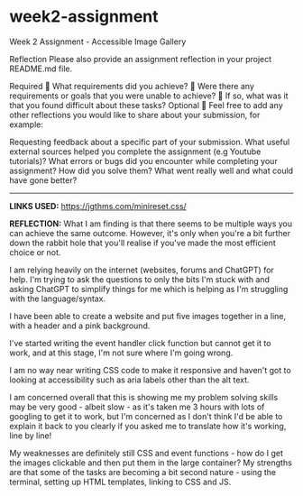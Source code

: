 # week2-assignment

Week 2 Assignment - Accessible Image Gallery

Reflection
Please also provide an assignment reflection in your project README.md file.

Required
🎯 What requirements did you achieve?
🎯 Were there any requirements or goals that you were unable to achieve?
🎯 If so, what was it that you found difficult about these tasks?
Optional
🏹 Feel free to add any other reflections you would like to share about your submission, for example:

Requesting feedback about a specific part of your submission.
What useful external sources helped you complete the assignment (e.g Youtube tutorials)?
What errors or bugs did you encounter while completing your assignment? How did you solve them?
What went really well and what could have gone better?

---

**LINKS USED:**
https://jgthms.com/minireset.css/

**REFLECTION:**
What I am finding is that there seems to be multiple ways you can achieve the same outcome. However, it's only when you're a bit further down the rabbit hole that you'll realise if you've made the most efficient choice or not.

I am relying heavily on the internet (websites, forums and ChatGPT) for help. I'm trying to ask the questions to only the bits I'm stuck with and asking ChatGPT to simplify things for me which is helping as I'm struggling with the language/syntax.

I have been able to create a website and put five images together in a line, with a header and a pink background.

I've started writing the event handler click function but cannot get it to work, and at this stage, I'm not sure where I'm going wrong.

I am no way near writing CSS code to make it responsive and haven't got to looking at accessibility such as aria labels other than the alt text.

I am concerned overall that this is showing me my problem solving skills may be very good - albeit slow - as it's taken me 3 hours with lots of googling to get it to work, but I'm concerned as I don't think I'd be able to explain it back to you clearly if you asked me to translate how it's working, line by line!

My weaknesses are definitely still CSS and event functions - how do I get the images clickable and then put them in the large container?
My strengths are that some of the tasks are becoming a bit second nature - using the terminal, setting up HTML templates, linking to CSS and JS.
